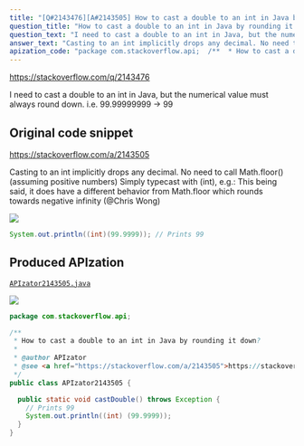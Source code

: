 ```yaml
---
title: "[Q#2143476][A#2143505] How to cast a double to an int in Java by rounding it down?"
question_title: "How to cast a double to an int in Java by rounding it down?"
question_text: "I need to cast a double to an int in Java, but the numerical value must always round down. i.e. 99.99999999 -> 99"
answer_text: "Casting to an int implicitly drops any decimal. No need to call Math.floor() (assuming positive numbers) Simply typecast with (int), e.g.: This being said, it does have a different behavior from Math.floor which rounds towards negative infinity (@Chris Wong)"
apization_code: "package com.stackoverflow.api;  /**  * How to cast a double to an int in Java by rounding it down?  *  * @author APIzator  * @see <a href=\"https://stackoverflow.com/a/2143505\">https://stackoverflow.com/a/2143505</a>  */ public class APIzator2143505 {    public static void castDouble() throws Exception {     // Prints 99     System.out.println((int) (99.9999));   } }"
---
```


https://stackoverflow.com/q/2143476

I need to cast a double to an int in Java, but the numerical value must always round down. i.e. 99.99999999 -&gt; 99



## Original code snippet

https://stackoverflow.com/a/2143505

Casting to an int implicitly drops any decimal. No need to call Math.floor() (assuming positive numbers)
Simply typecast with (int), e.g.:
This being said, it does have a different behavior from Math.floor which rounds towards negative infinity (@Chris Wong)

<div class="code-logo"><img src="/stackoverflow.png" /></div>

```java
System.out.println((int)(99.9999)); // Prints 99
```

## Produced APIzation

[`APIzator2143505.java`](https://github.com/pasqualesalza/apization-temp-data/raw/master/search/APIzator2143505.java)

<div class="code-logo"><img src="/apizator.png" /></div>

```java
package com.stackoverflow.api;

/**
 * How to cast a double to an int in Java by rounding it down?
 *
 * @author APIzator
 * @see <a href="https://stackoverflow.com/a/2143505">https://stackoverflow.com/a/2143505</a>
 */
public class APIzator2143505 {

  public static void castDouble() throws Exception {
    // Prints 99
    System.out.println((int) (99.9999));
  }
}

```